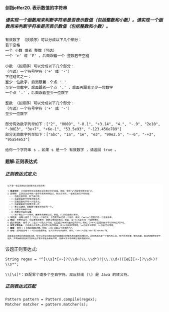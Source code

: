 #### 剑指offer20. 表示数值的字符串

##### 请实现一个函数用来判断字符串是否表示数值（包括整数和小数）。请实现一个函数用来判断字符串是否表示数值（包括整数和小数）。

```
有效数字 （按顺序）可以分成以下几个部分：
若干空格
一个 小数 或者 整数（可选）
一个 'e' 或 'E' ，后面跟着一个 整数若干空格

小数 （按顺序）可以分成以下几个部分：
（可选）一个符号字符（'+' 或 '-'）
下述格式之一：
至少一位数字，后面跟着一个点 '.'
至少一位数字，后面跟着一个点 '.' ，后面再跟着至少一位数字
一个点 '.' ，后面跟着至少一位数字

整数 （按顺序）可以分成以下几个部分：
（可选）一个符号字符（'+' 或 '-'）
至少一位数字

部分有效数字列举如下：["2", "0089", "-0.1", "+3.14", "4.", "-.9", "2e10", "-90E3", "3e+7", "+6e-1", "53.5e93", "-123.456e789"]
部分无效数字列举如下：["abc", "1a", "1e", "e3", "99e2.5", "--6", "-+3", "95a54e53"]

给你一个字符串 s ，如果 s 是一个 有效数字 ，请返回 true 。
```

#### 题解:正则表达式

##### 正则表达式定义:

![1696909793102](image/20.表示数值的字符串isNumber/1696909793102.png)

该题正则表达式:

```
String regex = "^[\\s]*[+-]?(\\d+(\\.\\d*)?|\\.\\d+)([eE][+-]?\\d+)?\\s*";

\\[\s]*：匹配零个或多个空白字符。双反斜线 (\) 是 Java 的转义符。
```

##### 正则表达式匹配

```
Pattern pattern = Pattern.compile(regex);
Matcher matcher = pattern.matcher(s);
```
